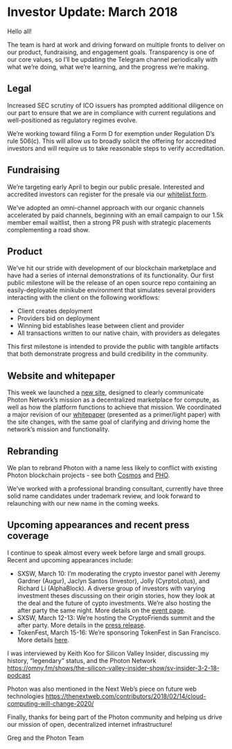 # Investor Update: March 2018

Hello all!

The team is hard at work and driving forward on multiple fronts to deliver on our product, fundraising, and engagement goals. Transparency is one of our core values, so I’ll be updating the Telegram channel periodically with what we’re doing, what we’re learning, and the progress we’re making.

## Legal
Increased SEC scrutiny of ICO issuers has prompted additional diligence on our part to ensure that we are in compliance with current regulations and well-positioned as regulatory regimes evolve. 

We’re working toward filing a Form D for exemption under Regulation D’s rule 506(c). This will allow us to broadly solicit the offering for accredited investors and will require us to take reasonable steps to verify accreditation.

## Fundraising
We’re targeting early April to begin our public presale. Interested and accredited investors can register for the presale via our [whitelist form](https://www.photonnetwork.org/whitelist.html).

We’ve adopted an omni-channel approach with our organic channels accelerated by paid channels, beginning with an email campaign to our 1.5k member email waitlist, then a strong PR push with strategic placements complementing a road show.

## Product
We’ve hit our stride with development of our blockchain marketplace and have had a series of internal demonstrations of its functionality. Our first public milestone will be the release of an open source repo containing an easily-deployable minikube environment that simulates several providers interacting with the client on the following workflows:
- Client creates deployment
- Providers bid on deployment
- Winning bid establishes lease between client and provider
- All transactions written to our native chain, with providers as delegates

This first milestone is intended to provide the public with tangible artifacts that both demonstrate progress and build credibility in the community. 

## Website and whitepaper
This week we launched a [new site](https://www.photonnetwork.org/), designed to clearly communicate Photon Network’s mission as a decentralized marketplace for compute, as well as how the platform functions to achieve that mission. We coordinated a major revision of our [whitepaper](https://www.photonnetwork.org/paper.pdf) (presented as a primer/light paper) with the site changes, with the same goal of clarifying and driving home the network’s mission and functionality.

## Rebranding
We plan to rebrand Photon with a name less likely to conflict with existing Photon blockchain projects - see both [Cosmos](https://blog.cosmos.network/cosmos-fee-token-introducing-the-photon-8a62b2f51aa) and [PHO](https://coinmarketcap.com/currencies/photon/). 

We’ve worked with a professional branding consultant, currently have three solid name candidates under trademark review, and look forward to relaunching with our new name in the coming weeks.

## Upcoming appearances and recent press coverage
I continue to speak almost every week before large and small groups. Recent and upcoming appearances include:

- SXSW, March 10: I’m moderating the crypto investor panel with Jeremy Gardner (Augur), Jaclyn Santos (Investor), Jolly (CyrptoLotus), and Richard Li (AlphaBlock). A diverse group of investors with varying investment theses discussing on their origin stories, how they look at the deal and the future of cypto investments. We’re also hosting the after party the same night. More details on the [event page](https://www.eventbrite.com/e/river-ecosystems-frontier-tech-lounge-tickets-436409632960).
- SXSW, March 12-13: We’re hosting the CryptoFriends summit and the after party. More details in the [press release](https://www.prnewswire.com/news-releases/cryptofriends--two-day-crypto-summit-coming-to-sxsw-2018-featuring-women-in-blockchain-conference---new-girls-on-the-block-300602381.html).
- TokenFest, March 15-16: We’re sponsoring TokenFest in San Francisco. More details [here](https://tokenfest.adria.digital/).

I was interviewed by Keith Koo for Silicon Valley Insider, discussing my history, “legendary” status, and the Photon Network
https://omny.fm/shows/the-silicon-valley-insider-show/sv-insider-3-2-18-podcast

Photon was also mentioned in the Next Web’s piece on future web technologies
https://thenextweb.com/contributors/2018/02/14/cloud-computing-will-change-2020/

Finally, thanks for being part of the Photon community and helping us drive our mission of open, decentralized internet infrastructure!

Greg and the Photon Team
